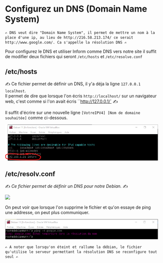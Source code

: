 # Configurez un DNS (Domain Name System)

````
✍️ DNS veut dire "Domain Name System", il permet de mettre un nom à la place d'une ip, au lieu de http://216.58.213.174/ ce serait http://www.google.com/. Ca s'appelle la résolution DNS ✍️
````
Pour configurez le DNS et utiliser Inform comme DNS vers notre site il suffit de modifier deux fichiers qui seront `/etc/hosts` et `/etc/resolve.conf`

## /etc/hosts

✍️ Ce fichier permet de définir un DNS, il y'a déja la ligne ``127.0.0.1 localhost``.  
Il permet de dire que lorsque l'on écris ``http://localhost/`` sur un navigateur web, c'est comme si l'on avait écris ``http://127.0.0.1/` ✍️

Il suffit d'écrire sur une nouvelle ligne ``[VotreIPV4] [Nom de domaine souhaitée]`` comme ci-dessous.

![DNS](../Screens/DNS.png)

## /etc/resolv.conf

✍️ *Ce fichier permet de définir un DNS pour notre Debian.* ✍️

![](../Screens/DNS_Système.png)

On peut voir que lorsque l'on supprime le fichier et qu'on essaye de ping une addresse, on peut plus communiquer.

![](../Screens/Echec_DNS.png)

````
✍️ A noter que lorsqu'on éteint et rallume la débian, le fichier qu'utilise le serveur permettant la résolution DNS se reconfigure tout seul ✍️
````
